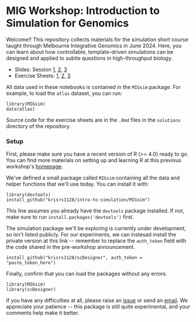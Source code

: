 # MIG Workshop: Introduction to Simulation for Genomics

Welcome!! This repository collects materials for the simulation short course
taught through Melbourne Integrative Genomics in June 2024. Here, you can learn
about how controllable, template-driven simulations can be designed and applied
to subtle questions in high-throughput biology.

* Slides: Session [1](https://go.wisc.edu/gfj36r), [2](https://go.wisc.edu/rc776i), [3](https://github.com/krisrs1128/intro-to-simulation/)
* Exercise Sheets: [1](https://connect.doit.wisc.edu/content/40e0e34c-c63f-444b-b5bf-9c696aa4fcf9), [2](https://connect.doit.wisc.edu/content/a8967d1a-2b04-4a23-b040-1f78e375d13d), [3](https://github.com/krisrs1128/intro-to-simulation/)

All data used in these notebooks is contained in the `MIGsim` package. For
example, to load the `atlas` dataset, you can run:

```{r}
library(MIGsim)
data(atlas)
```

Source code for the exercise sheets are in the `.Rmd` files in the `solutions`
directory of the repository. 

### Setup

First, please make sure you have a recent version of R (>= 4.0) ready to go. You
can find more materials on setting up and learning R at this previous workshop's
[homepage](https://melbintgen.github.io/intro-to-r/intro_r_biologists.html).

We've defined a small package called `MIGsim` containing all the data and helper
functions that we'll use today. You can install it with:

```{r}
library(devtools)
install_github("krisrs1128/intro-to-simulation/MIGsim")
```

This line assumes you already have the `devtools` package installed. If not,
make sure to run `install.packages('devtools')` first.

The simulation package we'll be exploring is currently under development, so
isn't listed publicly. For our experiments, we can instesad install the private
version at this link -- remember to replace the `auth_token` field with the code
shared in the pre-workshop announcement.

```{r}
install_github("krisrs1128/scDesigner", auth_token = "paste_token_here")
```

Finally, confirm that you can load the packages without any errors.

```{r}
library(MIGsim)
library(scDesigner)
```

If you have any difficulties at all, please raise an
[issue](https://github.com/krisrs1128/intro-to-simulation/issues) or send an
[email](mailto:ksankaran@wisc.edu). We appreciate your patience -- this package
is still quite experimental, and your comments help make it better.